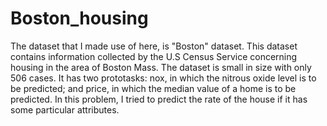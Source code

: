 # Boston_housing
The dataset that I made use of here, is "Boston" dataset. This dataset contains information collected by the U.S Census Service concerning housing in the area of Boston Mass. The dataset is small in size with only 506 cases. It has two prototasks: nox, in which the nitrous oxide level is to be predicted; and price, in which the median value of a home is to be predicted. In this problem, I tried to predict the rate of the house if it has some particular attributes.
